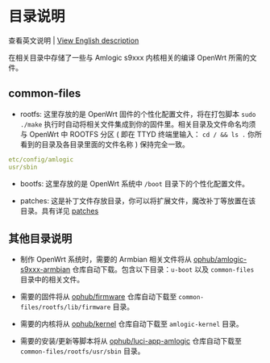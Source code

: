 # 目录说明

查看英文说明 | [View English description](README.md)

在相关目录中存储了一些与 Amlogic s9xxx 内核相关的编译 OpenWrt 所需的文件。

## common-files

- rootfs: 这里存放的是 OpenWrt 固件的个性化配置文件，将在打包脚本 `sudo ./make` 执行时自动将相关文件集成到你的固件里。相关目录及文件命名均须与 OpenWrt 中 ROOTFS 分区 ( 即在 TTYD 终端里输入： `cd / && ls .` 你所看到的目录及各目录里面的文件名称 ) 保持完全一致。

```yaml
etc/config/amlogic
usr/sbin
```

- bootfs: 这里存放的是 OpenWrt 系统中 `/boot` 目录下的个性化配置文件。

- patches: 这是补丁文件存放目录，你可以将扩展文件，魔改补丁等放置在该目录。具有详见 [patches](https://github.com/ophub/amlogic-s9xxx-openwrt/tree/main/amlogic-s9xxx/common-files/patches)

## 其他目录说明

- 制作 OpenWrt 系统时，需要的 Armbian 相关文件将从 [ophub/amlogic-s9xxx-armbian](https://github.com/ophub/amlogic-s9xxx-armbian) 仓库自动下载。包含以下目录：`u-boot` 以及 `common-files` 目录中的相关文件。

- 需要的固件将从 [ophub/firmware](https://github.com/ophub/firmware) 仓库自动下载至 `common-files/rootfs/lib/firmware` 目录。

- 需要的内核将从 [ophub/kernel](https://github.com/ophub/kernel) 仓库自动下载至 `amlogic-kernel` 目录。

- 需要的安装/更新等脚本将从 [ophub/luci-app-amlogic](https://github.com/ophub/luci-app-amlogic) 仓库自动下载至 `common-files/rootfs/usr/sbin` 目录。
